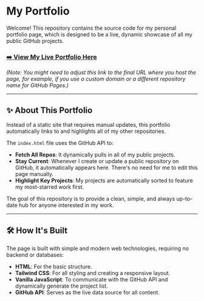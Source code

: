 # My Portfolio

Welcome! This repository contains the source code for my personal portfolio page, which is designed to be a live, dynamic showcase of all my public GitHub projects.

### [**➡️ View My Live Portfolio Here**](https://shfqrkhn.github.io/)

*(Note: You might need to adjust this link to the final URL where you host the page, for example, if you use a custom domain or a different repository name for GitHub Pages.)*

---

## ✨ About This Portfolio

Instead of a static site that requires manual updates, this portfolio automatically links to and highlights all of my other repositories.

The `index.html` file uses the GitHub API to:

* **Fetch All Repos**: It dynamically pulls in all of my public projects.
* **Stay Current**: Whenever I create or update a public repository on GitHub, it automatically appears here. There's no need for me to edit this page manually.
* **Highlight Key Projects**: My projects are automatically sorted to feature my most-starred work first.

The goal of this repository is to provide a clean, simple, and always up-to-date hub for anyone interested in my work.

---

## 🛠️ How It's Built

The page is built with simple and modern web technologies, requiring no backend or databases:

* **HTML**: For the basic structure.
* **Tailwind CSS**: For all styling and creating a responsive layout.
* **Vanilla JavaScript**: To communicate with the GitHub API and dynamically generate the project list.
* **GitHub API**: Serves as the live data source for all content.
